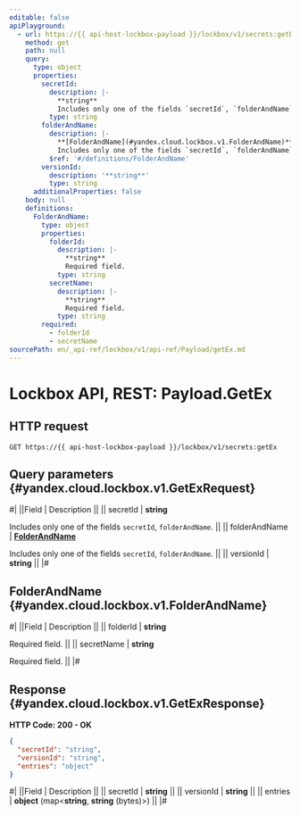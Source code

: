 ```yaml
---
editable: false
apiPlayground:
  - url: https://{{ api-host-lockbox-payload }}/lockbox/v1/secrets:getEx
    method: get
    path: null
    query:
      type: object
      properties:
        secretId:
          description: |-
            **string**
            Includes only one of the fields `secretId`, `folderAndName`.
          type: string
        folderAndName:
          description: |-
            **[FolderAndName](#yandex.cloud.lockbox.v1.FolderAndName)**
            Includes only one of the fields `secretId`, `folderAndName`.
          $ref: '#/definitions/FolderAndName'
        versionId:
          description: '**string**'
          type: string
      additionalProperties: false
    body: null
    definitions:
      FolderAndName:
        type: object
        properties:
          folderId:
            description: |-
              **string**
              Required field. 
            type: string
          secretName:
            description: |-
              **string**
              Required field. 
            type: string
        required:
          - folderId
          - secretName
sourcePath: en/_api-ref/lockbox/v1/api-ref/Payload/getEx.md
---
```


# Lockbox API, REST: Payload.GetEx

## HTTP request

```
GET https://{{ api-host-lockbox-payload }}/lockbox/v1/secrets:getEx
```

## Query parameters {#yandex.cloud.lockbox.v1.GetExRequest}

#|
||Field | Description ||
|| secretId | **string**

Includes only one of the fields `secretId`, `folderAndName`. ||
|| folderAndName | **[FolderAndName](#yandex.cloud.lockbox.v1.FolderAndName)**

Includes only one of the fields `secretId`, `folderAndName`. ||
|| versionId | **string** ||
|#

## FolderAndName {#yandex.cloud.lockbox.v1.FolderAndName}

#|
||Field | Description ||
|| folderId | **string**

Required field.  ||
|| secretName | **string**

Required field.  ||
|#

## Response {#yandex.cloud.lockbox.v1.GetExResponse}

**HTTP Code: 200 - OK**

```json
{
  "secretId": "string",
  "versionId": "string",
  "entries": "object"
}
```

#|
||Field | Description ||
|| secretId | **string** ||
|| versionId | **string** ||
|| entries | **object** (map<**string**, **string** (bytes)>) ||
|#
